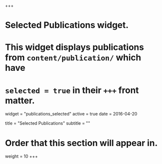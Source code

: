 +++
# Selected Publications widget.
# This widget displays publications from `content/publication/` which have
# `selected = true` in their `+++` front matter.

widget = "publications_selected"
active = true
date = 2016-04-20

title = "Selected Publications"
subtitle = ""

# Order that this section will appear in.
weight = 10
+++